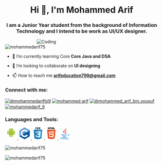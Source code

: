 
<h1 align="center">Hi 👋, I'm Mohammed Arif</h1>
<h3 align="center">I am a Junior Year student from the background of Information Technology and I intend to be work as UI/UX designer.</h3>
<img align="right" alt="Coding" width="400" src="https://i.pinimg.com/originals/e8/f4/53/e8f453469a3ec97ecd354df465d73913.gif">

<p align="left"> <img src="https://komarev.com/ghpvc/?username=mohammedarif75&label=Profile%20views&color=0e75b6&style=flat" alt="mohammedarif75" /> </p>

<p align="left"> <a href="https://twitter.com/@mohammedarifbi9" target="blank"></a> </p>

- 🌱 I’m currently learning Core **Core Java and DSA**

- 👯 I’m looking to collaborate on **UI designing**

- 📫 How to reach me **arifeducation799@gmail.com**

<h3 align="left">Connect with me:</h3>
<p align="left">
<a href="https://twitter.com/@mohammedarifbi9" target="blank"><img align="center" src="https://raw.githubusercontent.com/rahuldkjain/github-profile-readme-generator/master/src/images/icons/Social/twitter.svg" alt="@mohammedarifbi9" height="30" width="40" /></a>
<a href="https://linkedin.com/in/mohammed arif" target="blank"><img align="center" src="https://raw.githubusercontent.com/rahuldkjain/github-profile-readme-generator/master/src/images/icons/Social/linked-in-alt.svg" alt="mohammed arif" height="30" width="40" /></a>
<a href="https://www.instagram.com/mohammed_arif_bin_yousuf/" target="blank"><img align="center" src="https://raw.githubusercontent.com/rahuldkjain/github-profile-readme-generator/master/src/images/icons/Social/instagram.svg" alt="@mohammed_arif_bin_yousuf" height="30" width="40" /></a>
<a href="https://www.codechef.com/users/mohammedarif_9" target="blank"><img align="center" src="https://cdn.jsdelivr.net/npm/simple-icons@3.1.0/icons/codechef.svg" alt="mohammedarif_9" height="30" width="40" /></a>
</p>

<h3 align="left">Languages and Tools:</h3>
<p align="left"> <a href="https://developer.android.com" target="_blank" rel="noreferrer"> <img src="https://raw.githubusercontent.com/devicons/devicon/master/icons/android/android-original-wordmark.svg" alt="android" width="40" height="40"/> </a> <a href="https://www.cprogramming.com/" target="_blank" rel="noreferrer"> <img src="https://raw.githubusercontent.com/devicons/devicon/master/icons/c/c-original.svg" alt="c" width="40" height="40"/> </a> <a href="https://www.w3schools.com/css/" target="_blank" rel="noreferrer"> <img src="https://raw.githubusercontent.com/devicons/devicon/master/icons/css3/css3-original-wordmark.svg" alt="css3" width="40" height="40"/> </a> <a href="https://www.w3.org/html/" target="_blank" rel="noreferrer"> <img src="https://raw.githubusercontent.com/devicons/devicon/master/icons/html5/html5-original-wordmark.svg" alt="html5" width="40" height="40"/> </a> <a href="https://www.java.com" target="_blank" rel="noreferrer"> <img src="https://raw.githubusercontent.com/devicons/devicon/master/icons/java/java-original.svg" alt="java" width="40" height="40"/> </a> </p>

<p><img align="center" src="https://github-readme-stats.vercel.app/api/top-langs?username=mohammedarif75&show_icons=true&locale=en&layout=compact" alt="mohammedarif75" /></p>

<p><img align="center" src="https://github-readme-streak-stats.herokuapp.com/?user=mohammedarif75&" alt="mohammedarif75" /></p>
